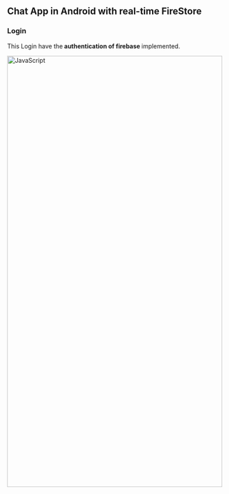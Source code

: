 ## Chat App in Android with real-time FireStore

### Login

<p>
  This Login have the<b> authentication of firebase </b>implemented.
</p>
<p align="left">
 <img src="https://live.staticflickr.com/65535/50913055733_7ae7251e1d_k.jpg" alt="JavaScript" width="500" height="1000" />
</p>
